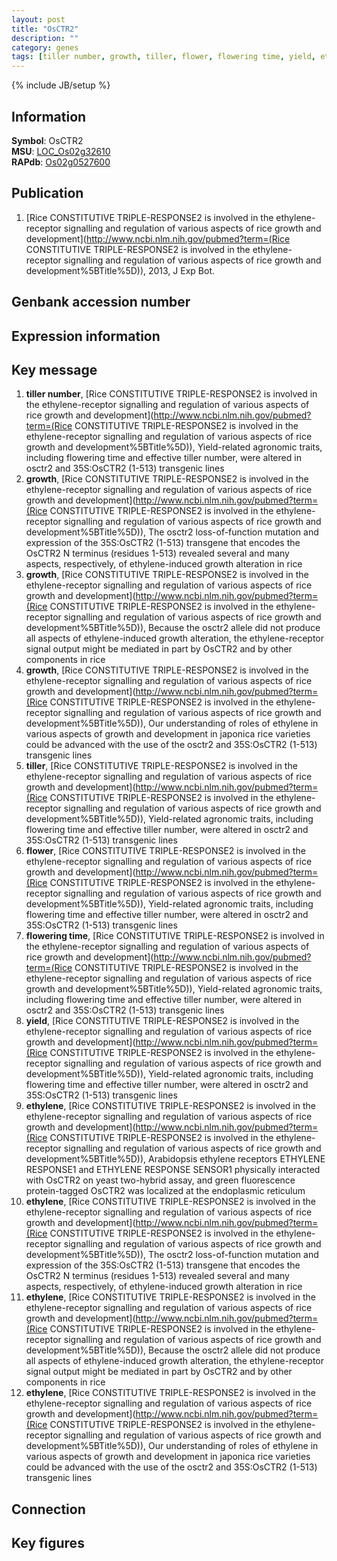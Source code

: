 ```yaml
---
layout: post
title: "OsCTR2"
description: ""
category: genes
tags: [tiller number, growth, tiller, flower, flowering time, yield, ethylene, Gene]
---
```

{% include JB/setup %}

## Information
__Symbol__: OsCTR2  
__MSU__: [LOC_Os02g32610](http://rice.plantbiology.msu.edu/cgi-bin/ORF_infopage.cgi?orf=LOC_Os02g32610)  
__RAPdb__: [Os02g0527600](http://rapdb.dna.affrc.go.jp/viewer/gbrowse_details/irgsp1?name=Os02g0527600)  

## Publication
1. [Rice CONSTITUTIVE TRIPLE-RESPONSE2 is involved in the ethylene-receptor signalling and regulation of various aspects of rice growth and development](http://www.ncbi.nlm.nih.gov/pubmed?term=(Rice CONSTITUTIVE TRIPLE-RESPONSE2 is involved in the ethylene-receptor signalling and regulation of various aspects of rice growth and development%5BTitle%5D)), 2013, J Exp Bot.

## Genbank accession number

## Expression information

## Key message
1. __tiller number__, [Rice CONSTITUTIVE TRIPLE-RESPONSE2 is involved in the ethylene-receptor signalling and regulation of various aspects of rice growth and development](http://www.ncbi.nlm.nih.gov/pubmed?term=(Rice CONSTITUTIVE TRIPLE-RESPONSE2 is involved in the ethylene-receptor signalling and regulation of various aspects of rice growth and development%5BTitle%5D)),  Yield-related agronomic traits, including flowering time and effective tiller number, were altered in osctr2 and 35S:OsCTR2 (1-513) transgenic lines
2. __growth__, [Rice CONSTITUTIVE TRIPLE-RESPONSE2 is involved in the ethylene-receptor signalling and regulation of various aspects of rice growth and development](http://www.ncbi.nlm.nih.gov/pubmed?term=(Rice CONSTITUTIVE TRIPLE-RESPONSE2 is involved in the ethylene-receptor signalling and regulation of various aspects of rice growth and development%5BTitle%5D)),  The osctr2 loss-of-function mutation and expression of the 35S:OsCTR2 (1-513) transgene that encodes the OsCTR2 N terminus (residues 1-513) revealed several and many aspects, respectively, of ethylene-induced growth alteration in rice
3. __growth__, [Rice CONSTITUTIVE TRIPLE-RESPONSE2 is involved in the ethylene-receptor signalling and regulation of various aspects of rice growth and development](http://www.ncbi.nlm.nih.gov/pubmed?term=(Rice CONSTITUTIVE TRIPLE-RESPONSE2 is involved in the ethylene-receptor signalling and regulation of various aspects of rice growth and development%5BTitle%5D)),  Because the osctr2 allele did not produce all aspects of ethylene-induced growth alteration, the ethylene-receptor signal output might be mediated in part by OsCTR2 and by other components in rice
4. __growth__, [Rice CONSTITUTIVE TRIPLE-RESPONSE2 is involved in the ethylene-receptor signalling and regulation of various aspects of rice growth and development](http://www.ncbi.nlm.nih.gov/pubmed?term=(Rice CONSTITUTIVE TRIPLE-RESPONSE2 is involved in the ethylene-receptor signalling and regulation of various aspects of rice growth and development%5BTitle%5D)),  Our understanding of roles of ethylene in various aspects of growth and development in japonica rice varieties could be advanced with the use of the osctr2 and 35S:OsCTR2 (1-513) transgenic lines
5. __tiller__, [Rice CONSTITUTIVE TRIPLE-RESPONSE2 is involved in the ethylene-receptor signalling and regulation of various aspects of rice growth and development](http://www.ncbi.nlm.nih.gov/pubmed?term=(Rice CONSTITUTIVE TRIPLE-RESPONSE2 is involved in the ethylene-receptor signalling and regulation of various aspects of rice growth and development%5BTitle%5D)),  Yield-related agronomic traits, including flowering time and effective tiller number, were altered in osctr2 and 35S:OsCTR2 (1-513) transgenic lines
6. __flower__, [Rice CONSTITUTIVE TRIPLE-RESPONSE2 is involved in the ethylene-receptor signalling and regulation of various aspects of rice growth and development](http://www.ncbi.nlm.nih.gov/pubmed?term=(Rice CONSTITUTIVE TRIPLE-RESPONSE2 is involved in the ethylene-receptor signalling and regulation of various aspects of rice growth and development%5BTitle%5D)),  Yield-related agronomic traits, including flowering time and effective tiller number, were altered in osctr2 and 35S:OsCTR2 (1-513) transgenic lines
7. __flowering time__, [Rice CONSTITUTIVE TRIPLE-RESPONSE2 is involved in the ethylene-receptor signalling and regulation of various aspects of rice growth and development](http://www.ncbi.nlm.nih.gov/pubmed?term=(Rice CONSTITUTIVE TRIPLE-RESPONSE2 is involved in the ethylene-receptor signalling and regulation of various aspects of rice growth and development%5BTitle%5D)),  Yield-related agronomic traits, including flowering time and effective tiller number, were altered in osctr2 and 35S:OsCTR2 (1-513) transgenic lines
8. __yield__, [Rice CONSTITUTIVE TRIPLE-RESPONSE2 is involved in the ethylene-receptor signalling and regulation of various aspects of rice growth and development](http://www.ncbi.nlm.nih.gov/pubmed?term=(Rice CONSTITUTIVE TRIPLE-RESPONSE2 is involved in the ethylene-receptor signalling and regulation of various aspects of rice growth and development%5BTitle%5D)),  Yield-related agronomic traits, including flowering time and effective tiller number, were altered in osctr2 and 35S:OsCTR2 (1-513) transgenic lines
9. __ethylene__, [Rice CONSTITUTIVE TRIPLE-RESPONSE2 is involved in the ethylene-receptor signalling and regulation of various aspects of rice growth and development](http://www.ncbi.nlm.nih.gov/pubmed?term=(Rice CONSTITUTIVE TRIPLE-RESPONSE2 is involved in the ethylene-receptor signalling and regulation of various aspects of rice growth and development%5BTitle%5D)),  Arabidopsis ethylene receptors ETHYLENE RESPONSE1 and ETHYLENE RESPONSE SENSOR1 physically interacted with OsCTR2 on yeast two-hybrid assay, and green fluorescence protein-tagged OsCTR2 was localized at the endoplasmic reticulum
10. __ethylene__, [Rice CONSTITUTIVE TRIPLE-RESPONSE2 is involved in the ethylene-receptor signalling and regulation of various aspects of rice growth and development](http://www.ncbi.nlm.nih.gov/pubmed?term=(Rice CONSTITUTIVE TRIPLE-RESPONSE2 is involved in the ethylene-receptor signalling and regulation of various aspects of rice growth and development%5BTitle%5D)),  The osctr2 loss-of-function mutation and expression of the 35S:OsCTR2 (1-513) transgene that encodes the OsCTR2 N terminus (residues 1-513) revealed several and many aspects, respectively, of ethylene-induced growth alteration in rice
11. __ethylene__, [Rice CONSTITUTIVE TRIPLE-RESPONSE2 is involved in the ethylene-receptor signalling and regulation of various aspects of rice growth and development](http://www.ncbi.nlm.nih.gov/pubmed?term=(Rice CONSTITUTIVE TRIPLE-RESPONSE2 is involved in the ethylene-receptor signalling and regulation of various aspects of rice growth and development%5BTitle%5D)),  Because the osctr2 allele did not produce all aspects of ethylene-induced growth alteration, the ethylene-receptor signal output might be mediated in part by OsCTR2 and by other components in rice
12. __ethylene__, [Rice CONSTITUTIVE TRIPLE-RESPONSE2 is involved in the ethylene-receptor signalling and regulation of various aspects of rice growth and development](http://www.ncbi.nlm.nih.gov/pubmed?term=(Rice CONSTITUTIVE TRIPLE-RESPONSE2 is involved in the ethylene-receptor signalling and regulation of various aspects of rice growth and development%5BTitle%5D)),  Our understanding of roles of ethylene in various aspects of growth and development in japonica rice varieties could be advanced with the use of the osctr2 and 35S:OsCTR2 (1-513) transgenic lines

## Connection

## Key figures



